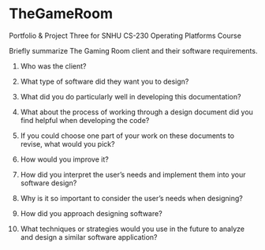 # TheGameRoom
Portfolio &amp; Project Three for SNHU CS-230 Operating Platforms Course

Briefly summarize The Gaming Room client and their software requirements. 

01. Who was the client? 

02. What type of software did they want you to design?

03. What did you do particularly well in developing this documentation?

04. What about the process of working through a design document did you find helpful when developing the code?

05. If you could choose one part of your work on these documents to revise, what would you pick? 

06. How would you improve it?

07. How did you interpret the user’s needs and implement them into your software design? 

08. Why is it so important to consider the user’s needs when designing?

09. How did you approach designing software? 

10. What techniques or strategies would you use in the future to analyze and design a similar software application?
